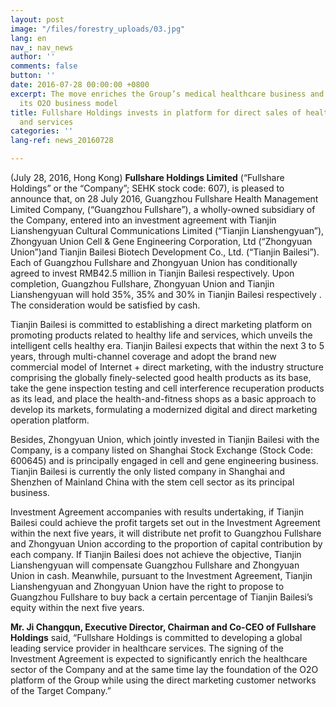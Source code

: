 ```yaml
---
layout: post
image: "/files/forestry_uploads/03.jpg"
lang: en
nav_: nav_news
author: ''
comments: false
button: ''
date: 2016-07-28 00:00:00 +0800
excerpt: The move enriches the Group’s medical healthcare business and reinforces
  its O2O business model
title: Fullshare Holdings invests in platform for direct sales of healthcare products
  and services
categories: ''
lang-ref: news_20160728

---
```

(July 28, 2016, Hong Kong) **Fullshare Holdings Limited** (“Fullshare Holdings” or the “Company”; SEHK stock code: 607), is pleased to announce that, on 28 July 2016, Guangzhou Fullshare Health Management Limited Company, (“Guangzhou Fullshare”), a wholly-owned subsidiary of the Company, entered into an investment agreement with Tianjin Lianshengyuan Cultural Communications Limited (“Tianjin Lianshengyuan”), Zhongyuan Union Cell & Gene Engineering Corporation, Ltd (“Zhongyuan Union”)and Tianjin Bailesi Biotech Development Co., Ltd. (“Tianjin Bailesi”). Each of Guangzhou Fullshare and Zhongyuan Union has conditionally agreed to invest RMB42.5 million in Tianjin Bailesi respectively. Upon completion, Guangzhou Fullshare, Zhongyuan Union and Tianjin Lianshengyuan will hold 35%, 35% and 30% in Tianjin Bailesi respectively . The consideration would be satisfied by cash.

Tianjin Bailesi is committed to establishing a direct marketing platform on promoting products related to healthy life and services, which unveils the intelligent cells healthy era. Tianjin Bailesi expects that within the next 3 to 5 years, through multi-channel coverage and adopt the brand new commercial model of Internet + direct marketing, with the industry structure comprising the globally finely-selected good health products as its base, take the gene inspection testing and cell interference recuperation products as its lead, and place the health-and-fitness shops as a basic approach to develop its markets, formulating a modernized digital and direct marketing operation platform.

Besides, Zhongyuan Union, which jointly invested in Tianjin Bailesi with the Company, is a company listed on Shanghai Stock Exchange (Stock Code: 600645) and is principally engaged in cell and gene engineering business. Tianjin Bailesi is currently the only listed company in Shanghai and Shenzhen of Mainland China with the stem cell sector as its principal business.

Investment Agreement accompanies with results undertaking, if Tianjin Bailesi could achieve the profit targets set out in the Investment Agreement within the next five years, it will distribute net profit to Guangzhou Fullshare and Zhongyuan Union according to the proportion of capital contribution by each company. If Tianjin Bailesi does not achieve the objective, Tianjin Lianshengyuan will compensate Guangzhou Fullshare and Zhongyuan Union in cash. Meanwhile, pursuant to the Investment Agreement, Tianjin Lianshengyuan and Zhongyuan Union have the right to propose to Guangzhou Fullshare to buy back a certain percentage of Tianjin Bailesi’s equity within the next five years.

**Mr. Ji Changqun, Executive Director, Chairman and Co-CEO of Fullshare Holdings** said, “Fullshare Holdings is committed to developing a global leading service provider in healthcare services. The signing of the Investment Agreement is expected to significantly enrich the healthcare sector of the Company and at the same time lay the foundation of the O2O platform of the Group while using the direct marketing customer networks of the Target Company.”